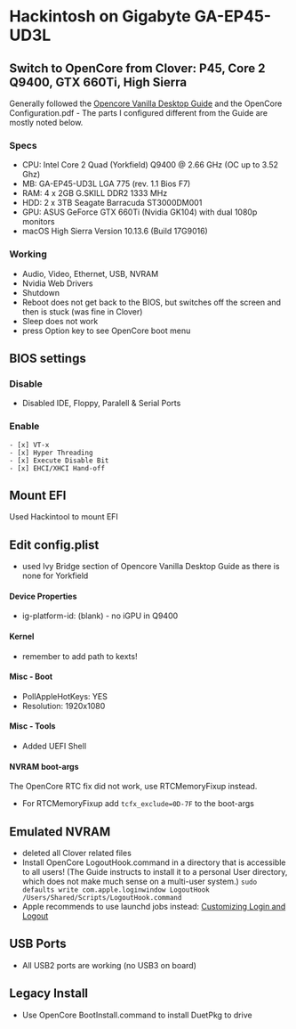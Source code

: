 # Hackintosh on Gigabyte GA-EP45-UD3L
## Switch to OpenCore from Clover: P45, Core 2 Q9400, GTX 660Ti, High Sierra
Generally followed the [Opencore Vanilla Desktop Guide](https://khronokernel-2.gitbook.io/opencore-vanilla-desktop-guide/) and the OpenCore Configuration.pdf - The parts I configured different from the Guide are mostly noted below.

### Specs
* CPU: Intel Core 2 Quad (Yorkfield) Q9400 @ 2.66 GHz (OC up to 3.52 Ghz)
* MB: GA-EP45-UD3L LGA 775 (rev. 1.1 Bios F7)
* RAM: 4 x 2GB G.SKILL DDR2 1333 MHz
* HDD: 2 x 3TB Seagate Barracuda ST3000DM001
* GPU: ASUS GeForce GTX 660Ti (Nvidia GK104) with dual 1080p monitors
* macOS High Sierra Version 10.13.6 (Build 17G9016)

### Working
- Audio, Video, Ethernet, USB, NVRAM
- Nvidia Web Drivers
- Shutdown
- Reboot does not get back to the BIOS, but switches off the screen and then is stuck (was fine in Clover)
- Sleep does not work
- press Option key to see OpenCore boot menu

## BIOS settings

### Disable
  - Disabled IDE, Floppy, Paralell & Serial Ports

### Enable
	- [x] VT-x
	- [x] Hyper Threading
	- [x] Execute Disable Bit
	- [x] EHCI/XHCI Hand-off

## Mount EFI
Used Hackintool to mount EFI

## Edit config.plist
* used Ivy Bridge section of Opencore Vanilla Desktop Guide as there is none for Yorkfield

#### Device Properties
* ig-platform-id: (blank) - no iGPU in Q9400

#### Kernel
* remember to add path to kexts!

#### Misc - Boot
* PollAppleHotKeys: YES
* Resolution: 1920x1080

#### Misc - Tools
* Added UEFI Shell

#### NVRAM boot-args
The OpenCore  RTC fix did not work, use RTCMemoryFixup instead.
* For RTCMemoryFixup add `tcfx_exclude=0D-7F` to the boot-args

## Emulated NVRAM
* deleted all Clover related files
* Install OpenCore LogoutHook.command in a directory that is accessible to all users! (The Guide instructs to install it to a personal User directory, which does not make much sense on a multi-user system.)
`sudo defaults write com.apple.loginwindow LogoutHook /Users/Shared/Scripts/LogoutHook.command`
* Apple recommends to use launchd jobs instead: [Customizing Login and Logout](https://developer.apple.com/library/archive/documentation/MacOSX/Conceptual/BPSystemStartup/Chapters/CustomLogin.html)

## USB Ports
* All USB2 ports are working (no USB3 on board)

## Legacy Install
* Use OpenCore BootInstall.command to install DuetPkg to drive
